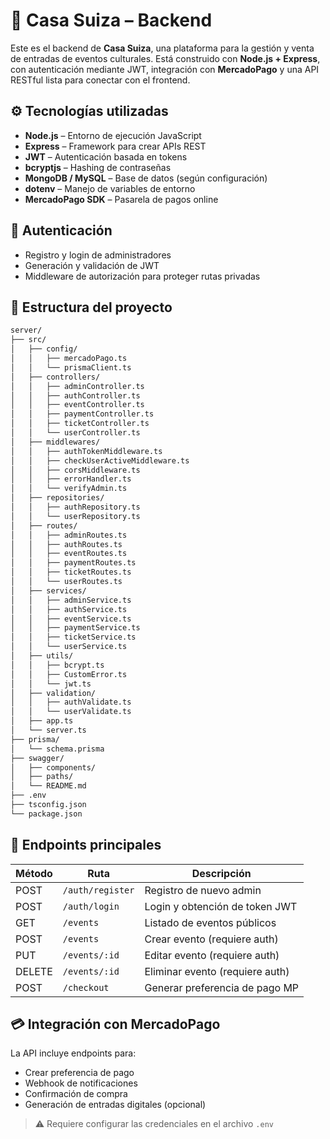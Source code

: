 # 🧠 Casa Suiza – Backend

Este es el backend de **Casa Suiza**, una plataforma para la gestión y venta de entradas de eventos culturales. Está construido con **Node.js + Express**, con autenticación mediante JWT, integración con **MercadoPago** y una API RESTful lista para conectar con el frontend.

## ⚙️ Tecnologías utilizadas

- **Node.js** – Entorno de ejecución JavaScript
- **Express** – Framework para crear APIs REST
- **JWT** – Autenticación basada en tokens
- **bcryptjs** – Hashing de contraseñas
- **MongoDB / MySQL** – Base de datos (según configuración)
- **dotenv** – Manejo de variables de entorno
- **MercadoPago SDK** – Pasarela de pagos online

## 🔐 Autenticación

- Registro y login de administradores
- Generación y validación de JWT
- Middleware de autorización para proteger rutas privadas

## 📂 Estructura del proyecto

```bash
server/
├── src/
│   ├── config/
│   │   ├── mercadoPago.ts
│   │   └── prismaClient.ts
│   ├── controllers/
│   │   ├── adminController.ts
│   │   ├── authController.ts
│   │   ├── eventController.ts
│   │   ├── paymentController.ts
│   │   ├── ticketController.ts
│   │   └── userController.ts
│   ├── middlewares/
│   │   ├── authTokenMiddleware.ts
│   │   ├── checkUserActiveMiddleware.ts
│   │   ├── corsMiddleware.ts
│   │   ├── errorHandler.ts
│   │   └── verifyAdmin.ts
│   ├── repositories/
│   │   ├── authRepository.ts
│   │   └── userRepository.ts
│   ├── routes/
│   │   ├── adminRoutes.ts
│   │   ├── authRoutes.ts
│   │   ├── eventRoutes.ts
│   │   ├── paymentRoutes.ts
│   │   ├── ticketRoutes.ts
│   │   └── userRoutes.ts
│   ├── services/
│   │   ├── adminService.ts
│   │   ├── authService.ts
│   │   ├── eventService.ts
│   │   ├── paymentService.ts
│   │   ├── ticketService.ts
│   │   └── userService.ts
│   ├── utils/
│   │   ├── bcrypt.ts
│   │   ├── CustomError.ts
│   │   └── jwt.ts
│   ├── validation/
│   │   ├── authValidate.ts
│   │   └── userValidate.ts
│   ├── app.ts
│   └── server.ts
├── prisma/
│   └── schema.prisma
├── swagger/
│   ├── components/
│   ├── paths/
│   └── README.md
├── .env
├── tsconfig.json
└── package.json
```

## 🧪 Endpoints principales

| Método | Ruta             | Descripción                     |
| ------ | ---------------- | ------------------------------- |
| POST   | `/auth/register` | Registro de nuevo admin         |
| POST   | `/auth/login`    | Login y obtención de token JWT  |
| GET    | `/events`        | Listado de eventos públicos     |
| POST   | `/events`        | Crear evento (requiere auth)    |
| PUT    | `/events/:id`    | Editar evento (requiere auth)   |
| DELETE | `/events/:id`    | Eliminar evento (requiere auth) |
| POST   | `/checkout`      | Generar preferencia de pago MP  |

## 💳 Integración con MercadoPago

La API incluye endpoints para:

- Crear preferencia de pago
- Webhook de notificaciones
- Confirmación de compra
- Generación de entradas digitales (opcional)

> ⚠️ Requiere configurar las credenciales en el archivo `.env`
